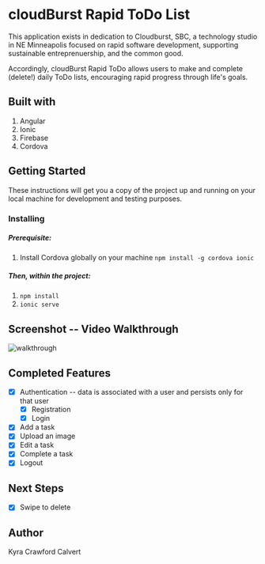 # cloudBurst Rapid ToDo List
This application exists in dedication to Cloudburst, SBC, a technology studio in NE Minneapolis focused on rapid software development, supporting sustainable entreprenuership, and the common good. 

Accordingly, cloudBurst Rapid ToDo allows users to make and complete (delete!) daily ToDo lists, encouraging rapid progress through life's goals. 

## Built with
1. Angular
2. Ionic
3. Firebase 
4. Cordova

## Getting Started 
These instructions will get you a copy of the project up and running on your local machine for development and testing purposes. 

### Installing
##### Prerequisite:
1. Install Cordova globally on your machine `npm install -g cordova ionic`

##### Then, within the project:
1. `npm install`
2. `ionic serve`

## Screenshot -- Video Walkthrough
![walkthrough](https://thumbs.gfycat.com/QuestionableCrispHoki-size_restricted.gif)

## Completed Features
- [x] Authentication -- data is associated with a user and persists only for that user
  - [x] Registration
  - [x] Login
- [x] Add a task
- [x] Upload an image 
- [x] Edit a task
- [x] Complete a task
- [x] Logout

## Next Steps
- [x] Swipe to delete

## Author
Kyra Crawford Calvert
